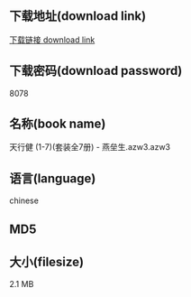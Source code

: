 ## 下载地址(download link)
[下载链接 download link](https://tutu365.netlify.app/?s=%E5%A4%A9%E8%A1%8C%E5%81%A5+%281-7%29%28%E5%A5%97%E8%A3%85%E5%85%A87%E5%86%8C%29+-+%E7%87%95%E5%9E%92%E7%94%9F.azw3)

## 下载密码(download password)
8078

## 名称(book name)
天行健 (1-7)(套装全7册) - 燕垒生.azw3.azw3

## 语言(language)
chinese

## MD5


## 大小(filesize)
2.1 MB
